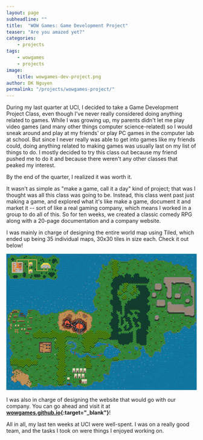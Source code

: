 ```yaml
---
layout: page
subheadline: ""
title:  "WOW Games: Game Development Project"
teaser: "Are you amazed yet?"
categories:
    - projects
tags:
    - wowgames
    - projects
image:
    title: wowgames-dev-project.png
author: DK Nguyen
permalink: "/projects/wowgames-project/"
---
```

During my last quarter at UCI, I decided to take a Game Development Project Class, even though I've never really considered doing anything related to games. While I was growing up, my parents didn't let me play video games (and many other things computer science-related) so I would sneak around and play at my friends' or play PC games in the computer lab at school. But since I never really was able to get into games like my friends could, doing anything related to making games was usually last on my list of things to do. I mostly decided to try this class out because my friend pushed me to do it and because there weren't any other classes that peaked my interest.

By the end of the quarter, I realized it was worth it.

It wasn't as simple as "make a game, call it a day" kind of project; that was I thought was all this class was going to be. Instead, this class went past just making a game, and explored what it's like make a game, document it and market it -- sort of like a real gaming company, which means I worked in a group to do all of this. So for ten weeks, we created a classic comedy RPG along with a 20-page documentation and a company website.

I was mainly in charge of designing the entire world map using Tiled, which ended up being 35 individual maps, 30x30 tiles in size each. Check it out below!

<img src="/images/wowgames-overworld-map.jpg" alt="MILK Overworld Map">

I was also in charge of designing the website that would go with our company. You can go ahead and visit it at **[wowgames.github.io](http://wowgames.github.io){:target="_blank"}**!

All in all, my last ten weeks at UCI were well-spent. I was on a really good team, and the tasks I took on were things I enjoyed working on.
